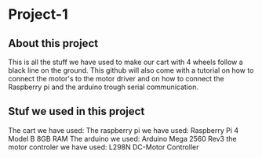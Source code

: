 # Project-1

## About this project
This is all the stuff we have used to make our cart with 4 wheels follow a black line on the ground.
This github will also come with a tutorial on how to connect the motor's to the motor driver and on how to connect the Raspberry pi and the arduino trough serial communication.

## Stuf we used in this project
The cart we have used: 
The raspberry pi we have used: Raspberry Pi 4 Model B 8GB RAM
The arduino we used: Arduino Mega 2560 Rev3
the motor controler we have used: L298N DC-Motor Controller

